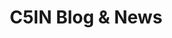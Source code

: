 ---
layout: collection_listing
title: C5IN Blog & News
description: "Stay updated with the latest news, articles, and insights from C5IN and the world of cloud computing in Cameroon."
collection_name: posts # This tells the layout which collection to iterate over
permalink: /blog/
---